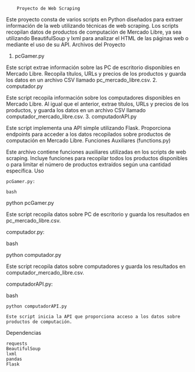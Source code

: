         Proyecto de Web Scraping

Este proyecto consta de varios scripts en Python diseñados para extraer información de la web utilizando técnicas de web scraping. Los scripts recopilan datos de productos de computación de Mercado Libre, ya sea utilizando BeautifulSoup y lxml para analizar el HTML de las páginas web o mediante el uso de su API.
Archivos del Proyecto
1. pcGamer.py

Este script extrae información sobre las PC de escritorio disponibles en Mercado Libre. Recopila títulos, URLs y precios de los productos y guarda los datos en un archivo CSV llamado pc_mercado_libre.csv.
2. computador.py

Este script recopila información sobre los computadores disponibles en Mercado Libre. Al igual que el anterior, extrae títulos, URLs y precios de los productos, y guarda los datos en un archivo CSV llamado computador_mercado_libre.csv.
3. computadorAPI.py

Este script implementa una API simple utilizando Flask. Proporciona endpoints para acceder a los datos recopilados sobre productos de computación en Mercado Libre.
Funciones Auxiliares (functions.py)

Este archivo contiene funciones auxiliares utilizadas en los scripts de web scraping. Incluye funciones para recopilar todos los productos disponibles o para limitar el número de productos extraídos según una cantidad específica.
Uso

    pcGamer.py:

    bash

python pcGamer.py

Este script recopila datos sobre PC de escritorio y guarda los resultados en pc_mercado_libre.csv.

computador.py:

bash

python computador.py

Este script recopila datos sobre computadores y guarda los resultados en computador_mercado_libre.csv.

computadorAPI.py:

bash

    python computadorAPI.py

    Este script inicia la API que proporciona acceso a los datos sobre productos de computación.

Dependencias

    requests
    BeautifulSoup
    lxml
    pandas
    Flask
